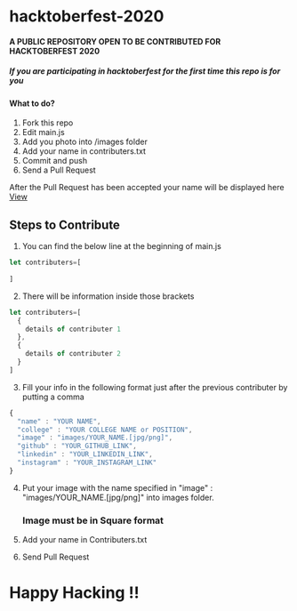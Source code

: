 # hacktoberfest-2020

#### A PUBLIC REPOSITORY OPEN TO BE CONTRIBUTED FOR HACKTOBERFEST 2020

##### If you are participating in hacktoberfest for the first time this repo is for you

#### What to do?
                
1. Fork this repo
2. Edit main.js
3. Add you photo into /images folder
4. Add your name in contributers.txt
5. Commit and push
6. Send a Pull Request

After the Pull Request has been accepted your name will be displayed here [View](https://acm-sahyadri.github.io/hacktoberfest-2020)

## Steps to Contribute

1. You can find the below line at the beginning of main.js

```javascript
let contributers=[
    
]
```

2. There will be information inside those brackets

```javascript
let contributers=[
  {
    details of contributer 1
  },
  {
    details of contributer 2
  }
]
```

3. Fill your info in the following format just after the previous contributer by putting a comma

```javascript
{
  "name" : "YOUR NAME",
  "college" : "YOUR COLLEGE NAME or POSITION",
  "image" : "images/YOUR_NAME.[jpg/png]",
  "github" : "YOUR_GITHUB_LINK",
  "linkedin" : "YOUR_LINKEDIN_LINK",
  "instagram" : "YOUR_INSTAGRAM_LINK"
}
```
4. Put your image with the name specified in "image" : "images/YOUR_NAME.[jpg/png]" into images folder.
   ### Image must be in Square format
   

5. Add your name in Contributers.txt

6. Send Pull Request

# Happy Hacking !!
